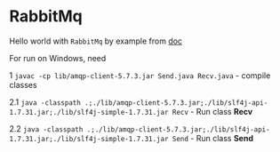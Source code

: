 # RabbitMq

Hello world with `RabbitMq`  by example from [doc](https://www.rabbitmq.com/tutorials/tutorial-one-java.html)

For run on Windows, need

1 `javac -cp lib/amqp-client-5.7.3.jar Send.java Recv.java` - compile classes

2.1 `java -classpath .;./lib/amqp-client-5.7.3.jar;./lib/slf4j-api-1.7.31.jar;./lib/slf4j-simple-1.7.31.jar Recv` - Run class **Recv**

2.2 `java -classpath .;./lib/amqp-client-5.7.3.jar;./lib/slf4j-api-1.7.31.jar;./lib/slf4j-simple-1.7.31.jar Send` - Run class **Send**

